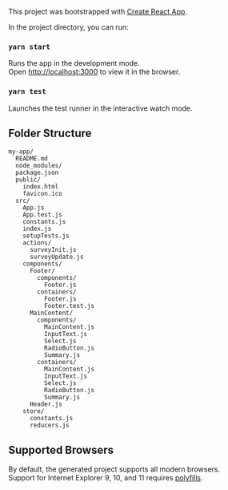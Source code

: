 This project was bootstrapped with [Create React App](https://github.com/facebook/create-react-app).

In the project directory, you can run:

### `yarn start`

Runs the app in the development mode.<br>
Open [http://localhost:3000](http://localhost:3000) to view it in the browser.

### `yarn test`

Launches the test runner in the interactive watch mode.<br>

## Folder Structure

```
my-app/
  README.md
  node_modules/
  package.json
  public/
    index.html
    favicon.ico
  src/
    App.js
    App.test.js
    constants.js
    index.js
    setupTests.js
    actions/
      surveyInit.js
      surveyUpdate.js
    components/
      Footer/
        components/
          Footer.js
        containers/
          Footer.js
          Footer.test.js
      MainContent/
        components/
          MainContent.js
          InputText.js
          Select.js
          RadioButton.js
          Summary.js
        containers/
          MainContent.js
          InputText.js
          Select.js
          RadioButton.js
          Summary.js
      Header.js
    store/
      constants.js
      reducers.js
```

## Supported Browsers

By default, the generated project supports all modern browsers.<br>
Support for Internet Explorer 9, 10, and 11 requires [polyfills](https://github.com/facebook/create-react-app/blob/master/packages/react-app-polyfill/README.md).


